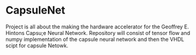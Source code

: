 # CapsuleNet
Project is all about the making the hardware accelerator for  the Geoffrey E. Hintons Capsu;e Neural Network. Repository will consist of tensor flow  and numpy implementation of the capsule neural network and then the VHDL scipt for capsule Netowk.
